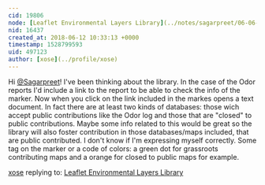 ```yaml
---
cid: 19806
node: [Leaflet Environmental Layers Library](../notes/sagarpreet/06-06-2018/leaflet-environmental-layer-library)
nid: 16437
created_at: 2018-06-12 10:33:13 +0000
timestamp: 1528799593
uid: 497123
author: [xose](../profile/xose)
---
```


Hi [@Sagarpreet](/profile/Sagarpreet)! I've been thinking about the library. In the case of the Odor reports I'd include a link to the report to be able to check the info of the marker. Now when you click on the link included in the markes opens a text document. In fact there are at least two kinds of databases: those wich accept public contributions like the Odor log and those that are "closed" to public contributions. Maybe some info related to this would be great so the library will also foster contribution in those databases/maps included, that are public contributed. I don't know if I'm expressing myself correctly. Some tag on the marker or a code of colors: a green dot for grassroots contributing maps and a orange for closed to public maps for example.

[xose](../profile/xose) replying to: [Leaflet Environmental Layers Library](../notes/sagarpreet/06-06-2018/leaflet-environmental-layer-library)

